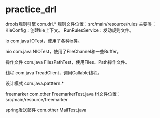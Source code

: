 # practice_drl

drools规则引擎
	com.drl.*
	规则文件位置：src/main/resource/rules
	主要类：
		KieConfig：创建kie上下文。
		RunRulesService：发动规则文件。
		
io
	com.java
	IOTest，使用了各种io类。

nio
	com.java
	NIOTest，使用了FileChannel和一些Buffer。

操作文件
	com.java
	FilesPathTest，使用Files、Path操作文件。
	
线程
	com.java
	TreadClient，调用Callable线程。
	
设计模式
	com.java.patttern.*
	
freemarker
	com.other
	FreemarkerTest.java
	frl文件位置：src/main/resource/freemarker

spring发送邮件
	com.other
	MailTest.java
